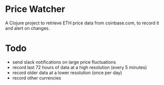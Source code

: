# Price Watcher

A Clojure project to retrieve ETH price data from coinbase.com, to record it and alert on changes.

# Todo

* send slack notifications on large price fluctuations
* record last 72 hours of data at a high resolution (every 5 minutes)
* record older data at a lower resolution (once per day)
* record other currencies

